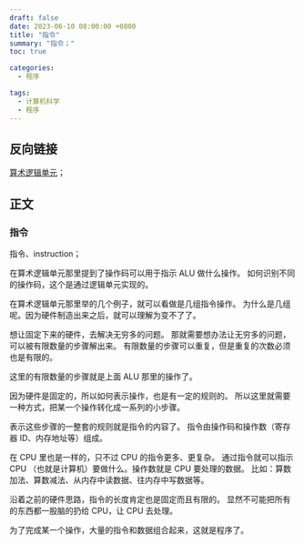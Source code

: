 ```yaml
---
draft: false
date: 2023-06-10 08:00:00 +0800
title: "指令"
summary: "指令；"
toc: true

categories:
  - 程序

tags:
  - 计算机科学
  - 程序
---
```


## 反向链接

[算术逻辑单元](/post/computer-science/hardware/算术逻辑单元)；

## 正文

### 指令

指令、instruction；

在算术逻辑单元那里提到了操作码可以用于指示 ALU 做什么操作。
如何识别不同的操作码，这个是通过逻辑单元实现的。

在算术逻辑单元那里举的几个例子，就可以看做是几组指令操作。
为什么是几组呢。因为硬件制造出来之后，就可以理解为变不了了。

想让固定下来的硬件，去解决无穷多的问题。
那就需要想办法让无穷多的问题，可以被有限数量的步骤解出来。
有限数量的步骤可以重复，但是重复的次数必须也是有限的。

这里的有限数量的步骤就是上面 ALU 那里的操作了。

因为硬件是固定的，所以如何表示操作，也是有一定的规则的。
所以这里就需要一种方式，把某一个操作转化成一系列的小步骤。

表示这些步骤的一整套的规则就是指令的内容了。
指令由操作码和操作数（寄存器 ID、内存地址等）组成。

在 CPU 里也是一样的，只不过 CPU 的指令更多、更复杂。
通过指令就可以指示 CPU （也就是计算机）要做什么。操作数就是 CPU 要处理的数据。
比如：算数加法、算数减法、从内存中读数据、往内存中写数据等。

沿着之前的硬件思路，指令的长度肯定也是固定而且有限的。
显然不可能把所有的东西都一股脑的扔给 CPU，让 CPU 去处理。

为了完成某一个操作，大量的指令和数据组合起来，这就是程序了。
